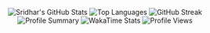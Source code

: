 <p align="center">
  <!-- GitHub overall stats -->
  <img src="https://github-readme-stats.vercel.app/api?username=sridhar-mani&show_icons=true&theme=radical" alt="Sridhar's GitHub Stats" />
  <!-- Top languages used -->
  <img src="https://github-readme-stats.vercel.app/api/top-langs/?username=sridhar-mani&layout=compact&langs_count=8" alt="Top Languages" />
  <!-- Contribution streak -->
  <img src="https://github-readme-streak-stats.herokuapp.com/?user=sridhar-mani&theme=dark&hide_border=true" alt="GitHub Streak" />
  <!-- Profile summary cards -->
  <img src="https://github-profile-summary-cards.vercel.app/api/cards/profile-details?username=sridhar-mani" alt="Profile Summary" />
  <!-- WakaTime weekly metrics -->
  <img src="https://github-readme-stats.vercel.app/api/wakatime?username=YOUR_WAKATIME_USERNAME" alt="WakaTime Stats" />
  <!-- Profile views -->
  <img src="https://komarev.com/ghpvc/?username=sridhar-mani" alt="Profile Views" />
</p>
